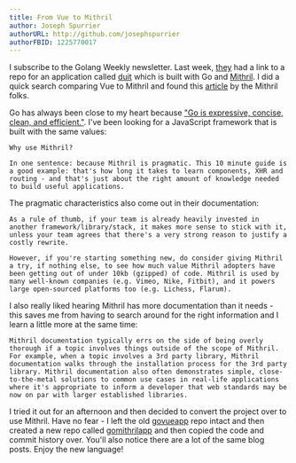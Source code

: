 ```yaml
---
title: From Vue to Mithril
author: Joseph Spurrier
authorURL: http://github.com/josephspurrier
authorFBID: 1225770017
---
```


I subscribe to the Golang Weekly newsletter. Last week, [they](https://golangweekly.com/issues/305) had a link to a repo for an application called [duit](https://github.com/RadhiFadlillah/duit) which is built with Go and [Mithril](https://mithril.js.org/). I did a quick search comparing Vue to Mithril and found this [article](https://mithril.js.org/framework-comparison.html) by the Mithril folks.

Go has always been close to my heart because ["Go is expressive, concise, clean, and efficient."](https://golang.org/doc/). I've been looking for a JavaScript framework that is built with the same values:

    Why use Mithril?

    In one sentence: because Mithril is pragmatic. This 10 minute guide is a good example: that's how long it takes to learn components, XHR and routing - and that's just about the right amount of knowledge needed to build useful applications.

The pragmatic characteristics also come out in their documentation:

    As a rule of thumb, if your team is already heavily invested in another framework/library/stack, it makes more sense to stick with it, unless your team agrees that there's a very strong reason to justify a costly rewrite.

    However, if you're starting something new, do consider giving Mithril a try, if nothing else, to see how much value Mithril adopters have been getting out of under 10kb (gzipped) of code. Mithril is used by many well-known companies (e.g. Vimeo, Nike, Fitbit), and it powers large open-sourced platforms too (e.g. Lichess, Flarum).

I also really liked hearing Mithril has more documentation than it needs - this saves me from having to search around for the right information and I learn a little more at the same time:

    Mithril documentation typically errs on the side of being overly thorough if a topic involves things outside of the scope of Mithril. For example, when a topic involves a 3rd party library, Mithril documentation walks through the installation process for the 3rd party library. Mithril documentation also often demonstrates simple, close-to-the-metal solutions to common use cases in real-life applications where it's appropriate to inform a developer that web standards may be now on par with larger established libraries.

I tried it out for an afternoon and then decided to convert the project over to use Mithril. Have no fear - I left the old [govueapp](https://github.com/josephspurrier/govueapp) repo intact and then created a new repo called [gomithrilapp](https://github.com/josephspurrier/gomithrilapp) and then copied the code and commit history over. You'll also notice there are a lot of the same blog posts. Enjoy the new language!

<!--truncate-->